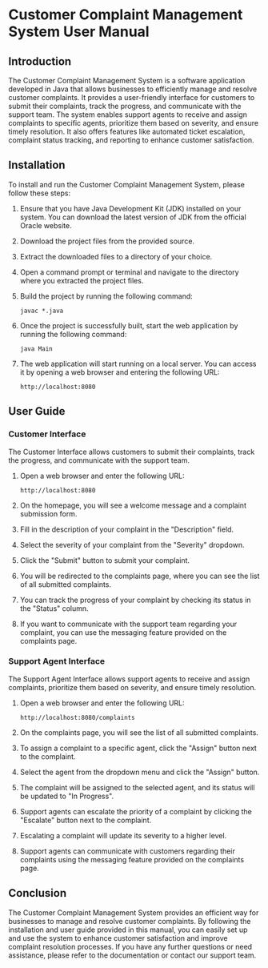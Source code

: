 # Customer Complaint Management System User Manual

## Introduction

The Customer Complaint Management System is a software application developed in Java that allows businesses to efficiently manage and resolve customer complaints. It provides a user-friendly interface for customers to submit their complaints, track the progress, and communicate with the support team. The system enables support agents to receive and assign complaints to specific agents, prioritize them based on severity, and ensure timely resolution. It also offers features like automated ticket escalation, complaint status tracking, and reporting to enhance customer satisfaction.

## Installation

To install and run the Customer Complaint Management System, please follow these steps:

1. Ensure that you have Java Development Kit (JDK) installed on your system. You can download the latest version of JDK from the official Oracle website.

2. Download the project files from the provided source.

3. Extract the downloaded files to a directory of your choice.

4. Open a command prompt or terminal and navigate to the directory where you extracted the project files.

5. Build the project by running the following command:

   ```
   javac *.java
   ```

6. Once the project is successfully built, start the web application by running the following command:

   ```
   java Main
   ```

7. The web application will start running on a local server. You can access it by opening a web browser and entering the following URL:

   ```
   http://localhost:8080
   ```

## User Guide

### Customer Interface

The Customer Interface allows customers to submit their complaints, track the progress, and communicate with the support team.

1. Open a web browser and enter the following URL:

   ```
   http://localhost:8080
   ```

2. On the homepage, you will see a welcome message and a complaint submission form.

3. Fill in the description of your complaint in the "Description" field.

4. Select the severity of your complaint from the "Severity" dropdown.

5. Click the "Submit" button to submit your complaint.

6. You will be redirected to the complaints page, where you can see the list of all submitted complaints.

7. You can track the progress of your complaint by checking its status in the "Status" column.

8. If you want to communicate with the support team regarding your complaint, you can use the messaging feature provided on the complaints page.

### Support Agent Interface

The Support Agent Interface allows support agents to receive and assign complaints, prioritize them based on severity, and ensure timely resolution.

1. Open a web browser and enter the following URL:

   ```
   http://localhost:8080/complaints
   ```

2. On the complaints page, you will see the list of all submitted complaints.

3. To assign a complaint to a specific agent, click the "Assign" button next to the complaint.

4. Select the agent from the dropdown menu and click the "Assign" button.

5. The complaint will be assigned to the selected agent, and its status will be updated to "In Progress".

6. Support agents can escalate the priority of a complaint by clicking the "Escalate" button next to the complaint.

7. Escalating a complaint will update its severity to a higher level.

8. Support agents can communicate with customers regarding their complaints using the messaging feature provided on the complaints page.

## Conclusion

The Customer Complaint Management System provides an efficient way for businesses to manage and resolve customer complaints. By following the installation and user guide provided in this manual, you can easily set up and use the system to enhance customer satisfaction and improve complaint resolution processes. If you have any further questions or need assistance, please refer to the documentation or contact our support team.